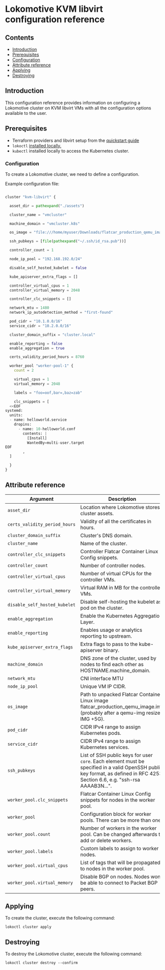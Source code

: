 # Lokomotive KVM libvirt configuration reference

## Contents

* [Introduction](#introduction)
* [Prerequisites](#prerequisites)
* [Configuration](#configuration)
* [Attribute reference](#attribute-reference)
* [Applying](#applying)
* [Destroying](#destroying)

## Introduction

This configuration reference provides information on configuring a Lokomotive cluster on KVM libvirt VMs
with all the configuration options available to the user.

## Prerequisites

* Terraform providers and libvirt setup from the [quickstart guide](../../quickstarts/kvm-libvirt.md)
* `lokoctl` [installed locally.](../../installer/lokoctl.md)
* `kubectl` installed locally to access the Kubernetes cluster.

### Configuration

To create a Lokomotive cluster, we need to define a configuration.

Example configuration file:

```tf

cluster "kvm-libvirt" {

  asset_dir = pathexpand("./assets")

  cluster_name = "vmcluster"

  machine_domain = "vmcluster.k8s"

  os_image = "file:///home/myuser/Downloads/flatcar_production_qemu_image.img"

  ssh_pubkeys = [file(pathexpand("~/.ssh/id_rsa.pub"))]

  controller_count = 1

  node_ip_pool = "192.168.192.0/24"

  disable_self_hosted_kubelet = false

  kube_apiserver_extra_flags = []

  controller_virtual_cpus = 1
  controller_virtual_memory = 2048

  controller_clc_snippets = []

  network_mtu = 1480
  network_ip_autodetection_method = "first-found"

  pod_cidr = "10.1.0.0/16"
  service_cidr = "10.2.0.0/16"

  cluster_domain_suffix = "cluster.local"

  enable_reporting = false
  enable_aggregation = true

  certs_validity_period_hours = 8760

  worker_pool "worker-pool-1" {
    count = 2

    virtual_cpus = 1
    virtual_memory = 2048

    labels = "foo=oof,bar=,baz=zab"

    clc_snippets = [
  <<EOF
systemd:
  units:
  - name: helloworld.service
    dropins:
      - name: 10-helloworld.conf
        contents: |
          [Install]
          WantedBy=multi-user.target
EOF
        ,
  ]

  }
}
```


## Attribute reference

| Argument                              | Description                                                                                                                                                                                                                                                                       |       Default      |     Type     | Required |
|---------------------------------------|-----------------------------------------------------------------------------------------------------------------------------------------------------------------------------------------------------------------------------------------------------------------------------------|:------------------:|:------------:|:--------:|
| `asset_dir`                           | Location where Lokomotive stores cluster assets.                                                                                                                                                                                                                                  |          -         |    string    |   true   |
| `certs_validity_period_hours`         | Validity of all the certificates in hours.                                                                                                                                                                                                                                        |        8760        |    number    |  false   |
| `cluster_domain_suffix`               | Cluster's DNS domain.                                                                                                                                                                                                                                                             |   "cluster.local"  |    string    |  false   |
| `cluster_name`                        | Name of the cluster.                                                                                                                                                                                                                                                              |          -         |    string    |   true   |
| `controller_clc_snippets`             | Controller Flatcar Container Linux Config snippets.                                                                                                                                                                                                                               |          []        | list(string) |  false   |
| `controller_count`                    | Number of controller nodes.                                                                                                                                                                                                                                                       |          1         |    number    |  false   |
| `controller_virtual_cpus`             | Number of virtual CPUs for the controller VMs.                                                                                                                                                                                                                                    |          1         |      int     |  false   |
| `controller_virtual_memory`           | Virtual RAM in MB for the controller VMs.                                                                                                                                                                                                                                         |         2048       |      int     |  false   |
| `disable_self_hosted_kubelet`         | Disable self-hosting the kubelet as pod on the cluster.                                                                                                                                                                                                                           |        false       |     bool     |  false   |
| `enable_aggregation`                  | Enable the Kubernetes Aggregation Layer.                                                                                                                                                                                                                                          |        true        |     bool     |  false   |
| `enable_reporting`                    | Enables usage or analytics reporting to upstream.                                                                                                                                                                                                                                 |        false       |     bool     |  false   |
| `kube_apiserver_extra_flags`          | Extra flags to pass to the kube-apiserver binary.                                                                                                                                                                                                                                 |          []        | list(string) |  false   |
| `machine_domain`                      | DNS zone of the cluster, used by nodes to find each other as HOSTNAME.machine_domain.                                                                                                                                                                                             |          -         |    string    |   true   |
| `network_mtu`                         | CNI interface MTU                                                                                                                                                                                                                                                                 |        1480        |    number    |  false   |
| `node_ip_pool`                        | Unique VM IP CIDR.                                                                                                                                                                                                                                                                | "192.168.192.0/24" |    string    |  false   |
| `os_image`                            | Path to unpacked Flatcar Container Linux image flatcar_production_qemu_image.img (probably after a qemu-img resize IMG +5G).                                                                                                                                                      |          -         |    string    |   true   |
| `pod_cidr`                            | CIDR IPv4 range to assign Kubernetes pods.                                                                                                                                                                                                                                        |    "10.2.0.0/16"   |    string    |  false   |
| `service_cidr`                        | CIDR IPv4 range to assign Kubernetes services.                                                                                                                                                                                                                                    |    "10.3.0.0/16"   |    string    |  false   |
| `ssh_pubkeys`                         | List of SSH public keys for user `core`. Each element must be specified in a valid OpenSSH public key format, as defined in RFC 4253 Section 6.6, e.g. "ssh-rsa AAAAB3N...".                                                                                                      |          -         | list(string) |   true   |
| `worker_pool.clc_snippets`            | Flatcar Container Linux Config snippets for nodes in the worker pool.                                                                                                                                                                                                             |          []        | list(string) |  false   |
| `worker_pool`                         | Configuration block for worker pools. There can be more than one.                                                                                                                                                                                                                 |          -         | list(object) |   true   |
| `worker_pool.count`                   | Number of workers in the worker pool. Can be changed afterwards to add or delete workers.                                                                                                                                                                                         |          1         |    number    |   true   |
| `worker_pool.labels`                  | Custom labels to assign to worker nodes.                                                                                                                                                                                                                                          |          -         |    string    |  false   |
| `worker_pool.virtual_cpus`            | List of tags that will be propagated to nodes in the worker pool.                                                                                                                                                                                                                 |          -         | map(string)  |  false   |
| `worker_pool.virtual_memory`          | Disable BGP on nodes. Nodes won't be able to connect to Packet BGP peers.                                                                                                                                                                                                         |        false       |     bool     |  false   |


## Applying

To create the cluster, execute the following command:

```console
lokoctl cluster apply
```

## Destroying

To destroy the Lokomotive cluster, execute the following command:

```console
lokoctl cluster destroy --confirm
```

